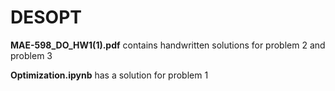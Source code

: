 # DESOPT
**MAE-598_DO_HW1(1).pdf** contains handwritten solutions for problem 2 and problem 3

**Optimization.ipynb** has a solution for problem 1
